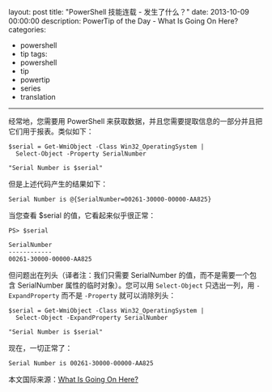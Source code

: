 ﻿layout: post
title: "PowerShell 技能连载 - 发生了什么？"
date: 2013-10-09 00:00:00
description: PowerTip of the Day - What Is Going On Here?
categories:
- powershell
- tip
tags:
- powershell
- tip
- powertip
- series
- translation
---
经常地，您需要用 PowerShell 来获取数据，并且您需要提取信息的一部分并且把它们用于报表。类似如下：

	$serial = Get-WmiObject -Class Win32_OperatingSystem | 
	  Select-Object -Property SerialNumber
	
	"Serial Number is $serial" 

但是上述代码产生的结果如下：

	Serial Number is @{SerialNumber=00261-30000-00000-AA825}

当您查看 $serial 的值，它看起来似乎很正常：

	PS> $serial
	
	SerialNumber
	------------
	00261-30000-00000-AA825

但问题出在列头（译者注：我们只需要 SerialNumber 的值，而不是需要一个包含 SerialNumber 属性的临时对象）。您可以用 `Select-Object` 只选出一列，用 `-ExpandProperty` 而不是 `-Property` 就可以消除列头： 

	$serial = Get-WmiObject -Class Win32_OperatingSystem | 
	  Select-Object -ExpandProperty SerialNumber
	
	"Serial Number is $serial" 

现在，一切正常了：

	Serial Number is 00261-30000-00000-AA825

<!--more-->

本文国际来源：[What Is Going On Here?](http://powershell.com/cs/blogs/tips/archive/2013/10/09/what-is-going-on-here.aspx)
